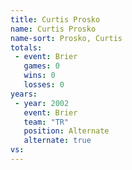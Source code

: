 ```yaml
---
title: Curtis Prosko
name: Curtis Prosko
name-sort: Prosko, Curtis
totals:
 - event: Brier
   games: 0
   wins: 0
   losses: 0
years:
 - year: 2002
   event: Brier
   team: "TR"
   position: Alternate
   alternate: true
vs:
---
```


